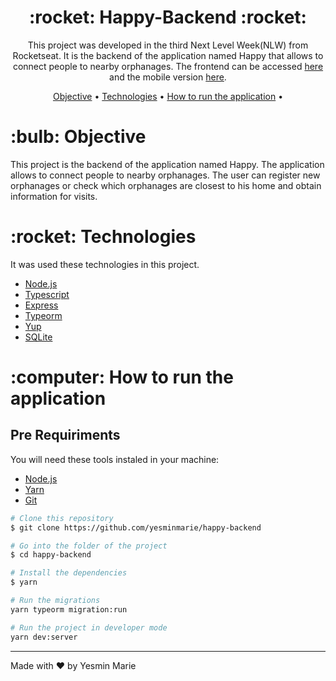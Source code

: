 <h1 align="center">:rocket: Happy-Backend :rocket:</h1>

<p align="center">This project was developed in the third Next Level Week(NLW) from Rocketseat. It is the backend of the application named Happy that allows to connect people to nearby orphanages. The frontend can be accessed <a href="https://github.com/yesminmarie/happy-frontend">here</a> and the mobile version <a href="https://github.com/yesminmarie/happy-mobile">here</a>.</p>

<p align="center">
 <a href="#objective">Objective</a> •
 <a href="#technologies">Technologies</a> •
 <a href="#how-to-run">How to run the application</a> •
</p>

<h1 id="objective">:bulb: Objective</h1>
</p>This project is the backend of the application named Happy. The application allows to connect people to nearby orphanages. The user can register new orphanages or check which orphanages are closest to his home and obtain information for visits.</p>

<h1 id="technologies">:rocket: Technologies</h1>

<p>It was used these technologies in this project.</p>

- [Node.js](https://nodejs.org/en/ "Node.js")
- [Typescript](https://www.typescriptlang.org/ "Typescript")
- [Express](http://expressjs.com/ "Express")
- [Typeorm](https://typeorm.io/#/ "Typeorm")
- [Yup](https://github.com/jquense/yup)
- [SQLite](https://www.sqlite.org/index.html)

<h1 id="how-to-run">:computer: How to run the application</h1>

<h2>Pre Requiriments</h2>

<p>You will need these tools instaled in your machine:</p>

- [Node.js](https://nodejs.org/en/ "Node.js")
- [Yarn](https://yarnpkg.com/ "Yarn")
- [Git](https://git-scm.com/ "Git")

```bash
# Clone this repository
$ git clone https://github.com/yesminmarie/happy-backend

# Go into the folder of the project
$ cd happy-backend

# Install the dependencies
$ yarn

# Run the migrations
yarn typeorm migration:run

# Run the project in developer mode
yarn dev:server
```
<hr>

Made with :heart: by Yesmin Marie

